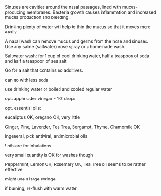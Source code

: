 Sinuses are cavities around the nasal passages, lined with mucus-producing membranes. Bacteria growth causes inflammation and increased mucus production and bleeding.

Drinking plenty of water will help to thin the mucus so that it moves more easily.

A nasal wash can remove mucus and germs from the nose and sinuses. Use any saline (saltwater) nose spray or a homemade wash.

Saltwater wash: for 1 cup of cool drinking water, half a teaspoon of soda and half a teaspoon of sea salt

Go for a salt that contains no additives.

can go with less soda

use drinking water or boiled and cooled regular water

opt. apple cider vinegar - 1-2 drops

opt. essential oils:

eucaliptus OK, oregano OK, very little

Ginger, Pine, Lavender, Tea Trea, Bergamot, Thyme, Chamomile OK

ingeneral, pick antiviral, antimicrobial oils

! oils are for inhalations

very small quantity is OK for washes though

Peppermint, Lemon OK, Rosemary OK, Tea Tree oil seems to be rather effective

might use a large syringe

if burning, re-flush with warm water
